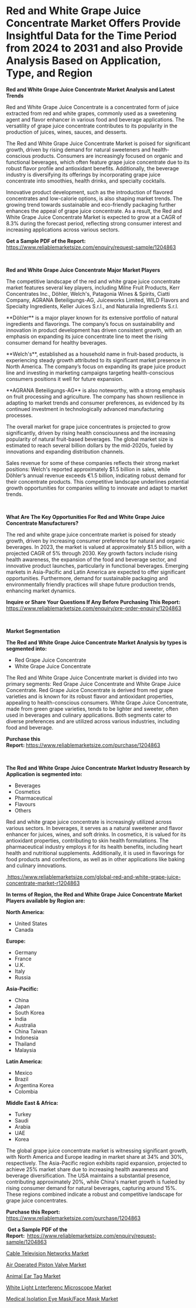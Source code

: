 <p><h1>Red and White Grape Juice Concentrate Market Offers Provide Insightful Data for the Time Period from 2024 to 2031 and also Provide Analysis Based on Application, Type, and Region</h1></p><p><strong>Red and White Grape Juice Concentrate Market Analysis and Latest Trends</strong></p>
<p><p>Red and White Grape Juice Concentrate is a concentrated form of juice extracted from red and white grapes, commonly used as a sweetening agent and flavor enhancer in various food and beverage applications. The versatility of grape juice concentrate contributes to its popularity in the production of juices, wines, sauces, and desserts.</p><p>The Red and White Grape Juice Concentrate Market is poised for significant growth, driven by rising demand for natural sweeteners and health-conscious products. Consumers are increasingly focused on organic and functional beverages, which often feature grape juice concentrate due to its robust flavor profile and antioxidant benefits. Additionally, the beverage industry is diversifying its offerings by incorporating grape juice concentrate into smoothies, health drinks, and specialty cocktails.</p><p>Innovative product development, such as the introduction of flavored concentrates and low-calorie options, is also shaping market trends. The growing trend towards sustainable and eco-friendly packaging further enhances the appeal of grape juice concentrate. As a result, the Red and White Grape Juice Concentrate Market is expected to grow at a CAGR of 8.3% during the forecast period, reflecting strong consumer interest and increasing applications across various sectors.</p></p>
<p><strong>Get a Sample PDF of the Report:&nbsp;</strong> <a href="https://www.reliablemarketsize.com/enquiry/request-sample/1204863?utm_campaign=1131&utm_medium=2&utm_source=Github&utm_content=ia&utm_term=16102024&utm_id=red-and-white-grape-juice-concentrate">https://www.reliablemarketsize.com/enquiry/request-sample/1204863</a></p>
<p>&nbsp;</p>
<p><strong>Red and White Grape Juice Concentrate Major Market Players</strong></p>
<p><p>The competitive landscape of the red and white grape juice concentrate market features several key players, including Milne Fruit Products, Kerr Concentrates Inc., Döhler, Welch's, Patagonia Wines & Spirits, Ciatti Company, AGRANA Beteiligungs-AG, Juiceworks Limited, WILD Flavors and Specialty Ingredients, Keller Juices S.r.l., and Naturalia Ingredients S.r.l. </p><p>**Döhler** is a major player known for its extensive portfolio of natural ingredients and flavorings. The company’s focus on sustainability and innovation in product development has driven consistent growth, with an emphasis on expanding its juice concentrate line to meet the rising consumer demand for healthy beverages. </p><p>**Welch's**, established as a household name in fruit-based products, is experiencing steady growth attributed to its significant market presence in North America. The company’s focus on expanding its grape juice product line and investing in marketing campaigns targeting health-conscious consumers positions it well for future expansion.</p><p>**AGRANA Beteiligungs-AG** is also noteworthy, with a strong emphasis on fruit processing and agriculture. The company has shown resilience in adapting to market trends and consumer preferences, as evidenced by its continued investment in technologically advanced manufacturing processes.</p><p>The overall market for grape juice concentrates is projected to grow significantly, driven by rising health consciousness and the increasing popularity of natural fruit-based beverages. The global market size is estimated to reach several billion dollars by the mid-2020s, fueled by innovations and expanding distribution channels.</p><p>Sales revenue for some of these companies reflects their strong market positions: Welch's reported approximately $1.5 billion in sales, while Döhler’s annual revenue exceeds €1.5 billion, indicating robust demand for their concentrate products. This competitive landscape underlines potential growth opportunities for companies willing to innovate and adapt to market trends.</p></p>
<p>&nbsp;</p>
<p><strong>What Are The Key Opportunities For Red and White Grape Juice Concentrate Manufacturers?</strong></p>
<p><p>The red and white grape juice concentrate market is poised for steady growth, driven by increasing consumer preference for natural and organic beverages. In 2023, the market is valued at approximately $1.5 billion, with a projected CAGR of 5% through 2030. Key growth factors include rising health awareness, the expansion of the food and beverage sector, and innovative product launches, particularly in functional beverages. Emerging markets in Asia-Pacific and Latin America are expected to offer significant opportunities. Furthermore, demand for sustainable packaging and environmentally friendly practices will shape future production trends, enhancing market dynamics.</p></p>
<p><strong>Inquire or Share Your Questions If Any Before Purchasing This Report:</strong> <a href="https://www.reliablemarketsize.com/enquiry/pre-order-enquiry/1204863?utm_campaign=1131&utm_medium=2&utm_source=Github&utm_content=ia&utm_term=16102024&utm_id=red-and-white-grape-juice-concentrate">https://www.reliablemarketsize.com/enquiry/pre-order-enquiry/1204863</a></p>
<p>&nbsp;</p>
<p><strong>Market Segmentation</strong></p>
<p><strong>The Red and White Grape Juice Concentrate Market Analysis by types is segmented into:</strong></p>
<p><ul><li>Red Grape Juice Concentrate</li><li>White Grape Juice Concentrate</li></ul></p>
<p><p>The Red and White Grape Juice Concentrate market is divided into two primary segments: Red Grape Juice Concentrate and White Grape Juice Concentrate. Red Grape Juice Concentrate is derived from red grape varieties and is known for its robust flavor and antioxidant properties, appealing to health-conscious consumers. White Grape Juice Concentrate, made from green grape varieties, tends to be lighter and sweeter, often used in beverages and culinary applications. Both segments cater to diverse preferences and are utilized across various industries, including food and beverage.</p></p>
<p><strong>Purchase this Report:&nbsp;</strong><a href="https://www.reliablemarketsize.com/purchase/1204863?utm_campaign=1131&utm_medium=2&utm_source=Github&utm_content=ia&utm_term=16102024&utm_id=red-and-white-grape-juice-concentrate">https://www.reliablemarketsize.com/purchase/1204863</a></p>
<p>&nbsp;</p>
<p><strong>The Red and White Grape Juice Concentrate Market Industry Research by Application is segmented into:</strong></p>
<p><ul><li>Beverages</li><li>Cosmetics</li><li>Pharmaceutical</li><li>Flavours</li><li>Others</li></ul></p>
<p><p>Red and white grape juice concentrate is increasingly utilized across various sectors. In beverages, it serves as a natural sweetener and flavor enhancer for juices, wines, and soft drinks. In cosmetics, it is valued for its antioxidant properties, contributing to skin health formulations. The pharmaceutical industry employs it for its health benefits, including heart health and nutritional supplements. Additionally, it is used in flavorings for food products and confections, as well as in other applications like baking and culinary innovations.</p></p>
<p><a href="https://www.reliablemarketsize.com/global-red-and-white-grape-juice-concentrate-market-r1204863?utm_campaign=1131&utm_medium=2&utm_source=Github&utm_content=ia&utm_term=16102024&utm_id=red-and-white-grape-juice-concentrate">&nbsp;https://www.reliablemarketsize.com/global-red-and-white-grape-juice-concentrate-market-r1204863</a></p>
<p><strong>In terms of Region, the Red and White Grape Juice Concentrate Market Players available by Region are:</strong></p>
<p>
    <p> <strong> North America: </strong>
        <ul>
            <li>United States</li>
            <li>Canada</li>
        </ul>
        </p> 
    <p> <strong> Europe: </strong>
        <ul>
            <li>Germany</li>
            <li>France</li>
            <li>U.K.</li>
            <li>Italy</li>
            <li>Russia</li>
        </ul>
        </p> 
    <p> <strong> Asia-Pacific: </strong>
        <ul>
            <li>China</li>
            <li>Japan</li>
            <li>South Korea</li>
            <li>India</li>
            <li>Australia</li>
            <li>China Taiwan</li>
            <li>Indonesia</li>
            <li>Thailand</li>
            <li>Malaysia</li>
        </ul>
        </p> 
    <p> <strong> Latin America: </strong>
        <ul>
            <li>Mexico</li>
            <li>Brazil</li>
            <li>Argentina Korea</li>
            <li>Colombia</li>
        </ul>
        </p> 
    <p> <strong> Middle East & Africa: </strong>
        <ul>
            <li>Turkey</li>
            <li>Saudi</li>
            <li>Arabia</li>
            <li>UAE</li>
            <li>Korea</li>
        </ul>
    </p>
    </p>
<p><p>The global grape juice concentrate market is witnessing significant growth, with North America and Europe leading in market share at 34% and 30%, respectively. The Asia-Pacific region exhibits rapid expansion, projected to achieve 25% market share due to increasing health awareness and beverage diversification. The USA maintains a substantial presence, contributing approximately 20%, while China's market growth is fueled by rising consumer demand for natural beverages, capturing around 15%. These regions combined indicate a robust and competitive landscape for grape juice concentrates.</p></p>
<p><strong>Purchase this Report: </strong><a href="https://www.reliablemarketsize.com/purchase/1204863?utm_campaign=1131&utm_medium=2&utm_source=Github&utm_content=ia&utm_term=16102024&utm_id=red-and-white-grape-juice-concentrate">https://www.reliablemarketsize.com/purchase/1204863</a></p>
<p>&nbsp;<strong>Get a Sample PDF of the Report:&nbsp;&nbsp;</strong><a href="https://www.reliablemarketsize.com/enquiry/request-sample/1204863?utm_campaign=1131&utm_medium=2&utm_source=Github&utm_content=ia&utm_term=16102024&utm_id=red-and-white-grape-juice-concentrate">https://www.reliablemarketsize.com/enquiry/request-sample/1204863</a></p>
<p><strong></strong></p>
<p><p><a href="https://www.linkedin.com/pulse/cable-television-networks-market-evolution-global-trends-4yymf?trk=public_post_embed_feed-article-content&utm_campaign=1131&utm_medium=2&utm_source=Github&utm_content=ia&utm_term=16102024&utm_id=red-and-white-grape-juice-concentrate">Cable Television Networks Market</a></p><p><a href="https://issuu.com/reportprime-2/docs/air-operated-piston-valve-market-si_67db7b701195a5?utm_campaign=1131&utm_medium=2&utm_source=Github&utm_content=ia&utm_term=16102024&utm_id=red-and-white-grape-juice-concentrate">Air Operated Piston Valve Market</a></p><p><a href="https://www.linkedin.com/pulse/animal-ear-tag-mosaic-piecing-together-global-market-3aijf?trk=public_post_embed_feed-article-content&utm_campaign=1131&utm_medium=2&utm_source=Github&utm_content=ia&utm_term=16102024&utm_id=red-and-white-grape-juice-concentrate">Animal Ear Tag Market</a></p><p><a href="https://github.com/halkoitweden3/Market-Research-Report-List-1/blob/main/white-light-lnterferenc-microscope-market.md?utm_campaign=1131&utm_medium=2&utm_source=Github&utm_content=ia&utm_term=16102024&utm_id=red-and-white-grape-juice-concentrate">White Light Lnterferenc Microscope Market</a></p><p><a href="https://github.com/nekolalrclippo/Market-Research-Report-List-1/blob/main/medical-isolation-eye-maskface-mask-market.md?utm_campaign=1131&utm_medium=2&utm_source=Github&utm_content=ia&utm_term=16102024&utm_id=red-and-white-grape-juice-concentrate">Medical Isolation Eye Mask/Face Mask Market</a></p></p>